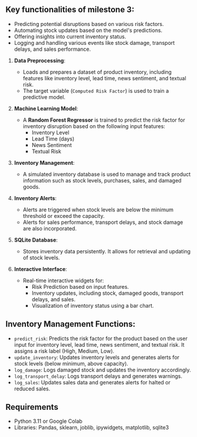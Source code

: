 ## Key functionalities of milestone 3:
- Predicting potential disruptions based on various risk factors.
- Automating stock updates based on the model's predictions.
- Offering insights into current inventory status.
- Logging and handling various events like stock damage, transport delays, and sales performance.

1. **Data Preprocessing**: 
   - Loads and prepares a dataset of product inventory, including features like inventory level, lead time, news sentiment, and textual risk.
   - The target variable (`Computed Risk Factor`) is used to train a predictive model.

2. **Machine Learning Model**: 
   - A **Random Forest Regressor** is trained to predict the risk factor for inventory disruption based on the following input features:
     - Inventory Level
     - Lead Time (days)
     - News Sentiment
     - Textual Risk

3. **Inventory Management**: 
   - A simulated inventory database is used to manage and track product information such as stock levels, purchases, sales, and damaged goods.

4. **Inventory Alerts**: 
   - Alerts are triggered when stock levels are below the minimum threshold or exceed the capacity.
   - Alerts for sales performance, transport delays, and stock damage are also incorporated.

5. **SQLite Database**: 
   - Stores inventory data persistently. It allows for retrieval and updating of stock levels.

6. **Interactive Interface**:
   - Real-time interactive widgets for:
     - Risk Prediction based on input features.
     - Inventory updates, including stock, damaged goods, transport delays, and sales.
     - Visualization of inventory status using a bar chart.

## Inventory Management Functions:

- `predict_risk`: Predicts the risk factor for the product based on the user input for inventory level, lead time, news sentiment, and textual risk. It assigns a risk label (High, Medium, Low).
- `update_inventory`: Updates inventory levels and generates alerts for stock levels (below minimum, above capacity).
- `log_damage`: Logs damaged stock and updates the inventory accordingly.
- `log_transport_delay`: Logs transport delays and generates warnings.
- `log_sales`: Updates sales data and generates alerts for halted or reduced sales.

## Requirements
- Python 3.11 or Google Colab
- Libraries: Pandas, sklearn, joblib, ipywidgets, matplotlib, sqlite3
  
